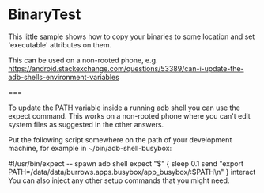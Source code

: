 # BinaryTest

This little sample shows how to copy your binaries to some location and set 'executable' attributes on them.

This can be used on a non-rooted phone, e.g. https://android.stackexchange.com/questions/53389/can-i-update-the-adb-shells-environment-variables

===

To update the PATH variable inside a running adb shell you can use the expect command. This works on a non-rooted phone where you can't edit system files as suggested in the other answers.

Put the following script somewhere on the path of your development machine, for example in ~/bin/adb-shell-busybox:

#!/usr/bin/expect --
spawn adb shell
expect "$" {
    sleep 0.1
    send "export PATH=/data/data/burrows.apps.busybox/app_busybox/:\$PATH\n"
}
interact
You can also inject any other setup commands that you might need.
